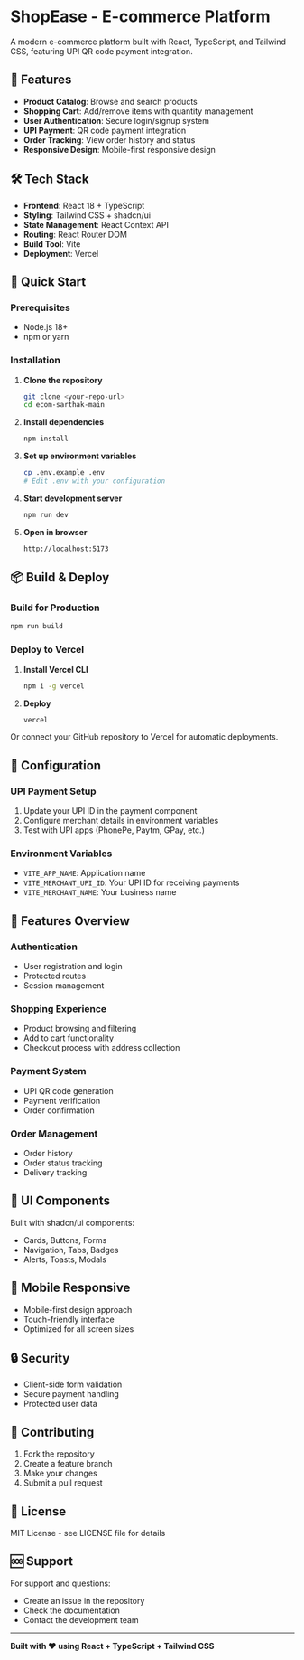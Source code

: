 # ShopEase - E-commerce Platform

A modern e-commerce platform built with React, TypeScript, and Tailwind CSS, featuring UPI QR code payment integration.

## 🚀 Features

- **Product Catalog**: Browse and search products
- **Shopping Cart**: Add/remove items with quantity management
- **User Authentication**: Secure login/signup system
- **UPI Payment**: QR code payment integration
- **Order Tracking**: View order history and status
- **Responsive Design**: Mobile-first responsive design

## 🛠️ Tech Stack

- **Frontend**: React 18 + TypeScript
- **Styling**: Tailwind CSS + shadcn/ui
- **State Management**: React Context API
- **Routing**: React Router DOM
- **Build Tool**: Vite
- **Deployment**: Vercel

## 🚀 Quick Start

### Prerequisites
- Node.js 18+
- npm or yarn

### Installation

1. **Clone the repository**
   ```bash
   git clone <your-repo-url>
   cd ecom-sarthak-main
   ```

2. **Install dependencies**
   ```bash
   npm install
   ```

3. **Set up environment variables**
   ```bash
   cp .env.example .env
   # Edit .env with your configuration
   ```

4. **Start development server**
   ```bash
   npm run dev
   ```

5. **Open in browser**
   ```
   http://localhost:5173
   ```

## 📦 Build & Deploy

### Build for Production
```bash
npm run build
```

### Deploy to Vercel

1. **Install Vercel CLI**
   ```bash
   npm i -g vercel
   ```

2. **Deploy**
   ```bash
   vercel
   ```

Or connect your GitHub repository to Vercel for automatic deployments.

## 🔧 Configuration

### UPI Payment Setup
1. Update your UPI ID in the payment component
2. Configure merchant details in environment variables
3. Test with UPI apps (PhonePe, Paytm, GPay, etc.)

### Environment Variables
- `VITE_APP_NAME`: Application name
- `VITE_MERCHANT_UPI_ID`: Your UPI ID for receiving payments
- `VITE_MERCHANT_NAME`: Your business name

## 📱 Features Overview

### Authentication
- User registration and login
- Protected routes
- Session management

### Shopping Experience
- Product browsing and filtering
- Add to cart functionality
- Checkout process with address collection

### Payment System
- UPI QR code generation
- Payment verification
- Order confirmation

### Order Management
- Order history
- Order status tracking
- Delivery tracking

## 🎨 UI Components

Built with shadcn/ui components:
- Cards, Buttons, Forms
- Navigation, Tabs, Badges
- Alerts, Toasts, Modals

## 📱 Mobile Responsive

- Mobile-first design approach
- Touch-friendly interface
- Optimized for all screen sizes

## 🔒 Security

- Client-side form validation
- Secure payment handling
- Protected user data

## 🤝 Contributing

1. Fork the repository
2. Create a feature branch
3. Make your changes
4. Submit a pull request

## 📄 License

MIT License - see LICENSE file for details

## 🆘 Support

For support and questions:
- Create an issue in the repository
- Check the documentation
- Contact the development team

---

**Built with ❤️ using React + TypeScript + Tailwind CSS**